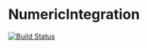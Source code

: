 # NumericIntegration

[![Build Status](https://travis-ci.org/cfusting/NumericIntegration.jl.png)](https://travis-ci.org/cfusting/NumericIntegration.jl)
